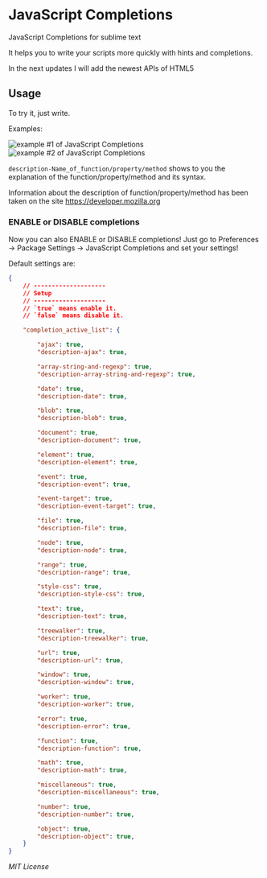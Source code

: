 <h1>JavaScript Completions</h1>

JavaScript Completions for sublime text

It helps you to write your scripts more quickly with hints and completions.

In the next updates I will add the newest APIs of HTML5

<h2>Usage</h2>

To try it, just write.

Examples:

<img src="https://media.giphy.com/media/l0MYypWg9s9exQ0xi/giphy.gif" alt="example #1 of JavaScript Completions"/>

<img src="https://media.giphy.com/media/d31wQpJ2iCyGtS0M/giphy.gif" alt="example #2 of JavaScript Completions"/>

<code>description-Name_of_function/property/method</code> shows to you the explanation of the function/property/method and its syntax.

Information about the description of function/property/method has been taken on the site https://developer.mozilla.org

<h3>ENABLE or DISABLE completions</h3>

Now you can also ENABLE or DISABLE completions! Just go to Preferences -> Package Settings -> JavaScript Completions and set your settings!

Default settings are:

```json
{
    // --------------------
    // Setup
    // --------------------
    // `true` means enable it.
    // `false` means disable it.

    "completion_active_list": {

        "ajax": true,
        "description-ajax": true,

        "array-string-and-regexp": true,
        "description-array-string-and-regexp": true,

        "date": true,
        "description-date": true,

        "blob": true,
        "description-blob": true,

        "document": true,
        "description-document": true,

        "element": true,
        "description-element": true,

        "event": true,
        "description-event": true,

        "event-target": true,
        "description-event-target": true,

        "file": true,
        "description-file": true,

        "node": true,
        "description-node": true,

        "range": true,
        "description-range": true,

        "style-css": true,
        "description-style-css": true,

        "text": true,
        "description-text": true,

        "treewalker": true,
        "description-treewalker": true,

        "url": true,
        "description-url": true,

        "window": true,
        "description-window": true,

        "worker": true,
        "description-worker": true,

        "error": true,
        "description-error": true,

        "function": true,
        "description-function": true,

        "math": true,
        "description-math": true,

        "miscellaneous": true,
        "description-miscellaneous": true,

        "number": true,
        "description-number": true,

        "object": true,
        "description-object": true,
    }
}
```

<i>MIT License</i>
